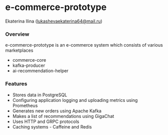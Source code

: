 # e-commerce-prototype
Ekaterina Ilina (lukashevaekaterina64@mail.ru)

### Overview
e-commerce-prototype is an e-commerce system which consists of various marketplaces
* commerce-core
* kafka-producer
* ai-recommendation-helper

### Features
* Stores data in PostgreSQL
* Configuring application logging and uploading metrics using Prometheus
* Generates new orders using Apache Kafka
* Makes a list of recommendations using GigaChat
* Uses HTTP and GRPC protocols
* Caching systems - Caffeine and Redis